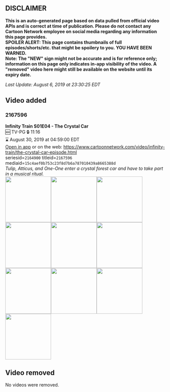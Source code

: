 ## DISCLAIMER
**This is an auto-generated page based on data pulled from official video APIs and is correct at time of publication. Please do not contact any Cartoon Network employee on social media regarding any information this page provides.**  
**SPOILER ALERT: This page contains thumbnails of full episodes/shorts/etc. that might be spoilery to you. YOU HAVE BEEN WARNED.**  
**Note: The "NEW" sign might not be accurate and is for reference only; information on this page only indicates in-app visibility of the video. A "removed" video here might still be available on the website until its expiry date.**  

_Last Update: August 6, 2019 at 23:30:25 EDT_
## Video added
### 2167596
**Infinity Train S01E04 - The Crystal Car**  
🆕 TV-PG 🔒 11:16  
⌛ August 30, 2019 at 04:59:00 EDT  
[Open in app](https://tinyurl.com/yy4w7evx) or on the web: https://www.cartoonnetwork.com/video/infinity-train/the-crystal-car-episode.html  
seriesid=`2164900` titleid=`2167596` mediaid=`15c4aef0b753c23f8d7b6a787010439a8665388d`  
_Tulip, Atticus, and One-One enter a crystal forest car and have to take part in a musical ritual._  
<a href="https://s3.amazonaws.com/cartoonorchestrator/2167596_001_1280x720.jpg"><img src="https://s3.amazonaws.com/cartoonorchestrator/2167596_001_640x360.jpg" height="144px" /></a><a href="https://s3.amazonaws.com/cartoonorchestrator/2167596_002_1280x720.jpg"><img src="https://s3.amazonaws.com/cartoonorchestrator/2167596_002_640x360.jpg" height="144px" /></a><a href="https://s3.amazonaws.com/cartoonorchestrator/2167596_003_1280x720.jpg"><img src="https://s3.amazonaws.com/cartoonorchestrator/2167596_003_640x360.jpg" height="144px" /></a><a href="https://s3.amazonaws.com/cartoonorchestrator/2167596_004_1280x720.jpg"><img src="https://s3.amazonaws.com/cartoonorchestrator/2167596_004_640x360.jpg" height="144px" /></a><a href="https://s3.amazonaws.com/cartoonorchestrator/2167596_005_1280x720.jpg"><img src="https://s3.amazonaws.com/cartoonorchestrator/2167596_005_640x360.jpg" height="144px" /></a><a href="https://s3.amazonaws.com/cartoonorchestrator/2167596_006_1280x720.jpg"><img src="https://s3.amazonaws.com/cartoonorchestrator/2167596_006_640x360.jpg" height="144px" /></a><a href="https://s3.amazonaws.com/cartoonorchestrator/2167596_007_1280x720.jpg"><img src="https://s3.amazonaws.com/cartoonorchestrator/2167596_007_640x360.jpg" height="144px" /></a><a href="https://s3.amazonaws.com/cartoonorchestrator/2167596_008_1280x720.jpg"><img src="https://s3.amazonaws.com/cartoonorchestrator/2167596_008_640x360.jpg" height="144px" /></a><a href="https://s3.amazonaws.com/cartoonorchestrator/2167596_009_1280x720.jpg"><img src="https://s3.amazonaws.com/cartoonorchestrator/2167596_009_640x360.jpg" height="144px" /></a><a href="https://s3.amazonaws.com/cartoonorchestrator/2167596_010_1280x720.jpg"><img src="https://s3.amazonaws.com/cartoonorchestrator/2167596_010_640x360.jpg" height="144px" /></a>
## Video removed
No videos were removed.
